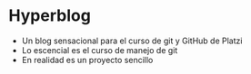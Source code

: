 # Hyperblog
- Un blog sensacional para el curso de git y GitHub de Platzi
- Lo escencial es el curso de manejo de git
- En realidad es un proyecto sencillo
